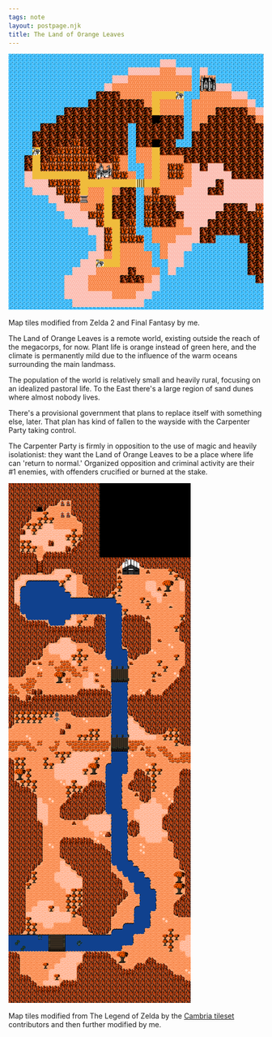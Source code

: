 ```yaml
--- 
tags: note
layout: postpage.njk 
title: The Land of Orange Leaves
---
```


![Map of The Land of Orange Leaves](/assets/img/map/lool-map.png)

<p class="caption">Map tiles modified from Zelda 2 and Final Fantasy by me.</p>

The Land of Orange Leaves is a remote world, existing outside the reach of the megacorps, for now. Plant life is orange instead of green here, and the climate is permanently mild due to the influence of the warm oceans surrounding the main landmass.

The population of the world is relatively small and heavily rural, focusing on an idealized pastoral life. To the East there's a large region of sand dunes where almost nobody lives.

There's a provisional government that plans to replace itself with something else, later. That plan has kind of fallen to the wayside with the Carpenter Party taking control.

The Carpenter Party is firmly in opposition to the use of magic and heavily isolationist: they want the Land of Orange Leaves to be a place where life can 'return to normal.' Organized opposition and criminal activity are their #1 enemies, with offenders crucified or burned at the stake.

![Image of The Land of North Sunrest](/assets/img/map/lool-ns.png)

<p class="caption">Map tiles modified from The Legend of Zelda by the <a href="https://www.purezc.net/index.php?page=tilesets&id=106">Cambria tileset</a> contributors and then further modified by me.</p>